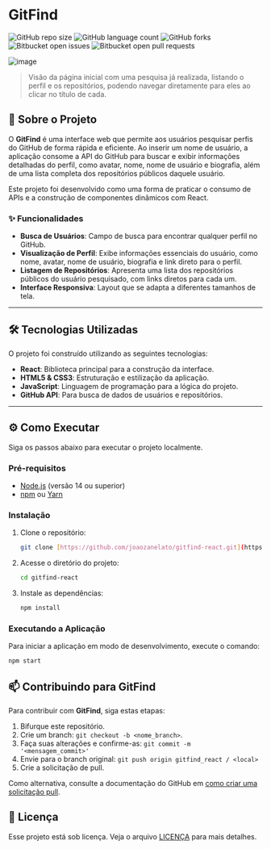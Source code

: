 # GitFind

![GitHub repo size](https://img.shields.io/github/repo-size/joaozanelato/gitfind-react?style=for-the-badge)
![GitHub language count](https://img.shields.io/github/languages/count/joaozanelato/gitfind-react?style=for-the-badge)
![GitHub forks](https://img.shields.io/github/forks/joaozanelato/gitfind-react?style=for-the-badge)
![Bitbucket open issues](https://img.shields.io/bitbucket/issues/joaozanelato/gitfind-react?style=for-the-badge)
![Bitbucket open pull requests](https://img.shields.io/bitbucket/pr-raw/joaozanelato/gitfind-react?style=for-the-badge)

<img src="https://i.postimg.cc/LX8Y0BP1/image.png" alt="image">

> Visão da página inicial com uma pesquisa já realizada, listando o perfil e os repositórios, podendo navegar diretamente para eles ao clicar no título de cada.

## 🚀 Sobre o Projeto

O **GitFind** é uma interface web que permite aos usuários pesquisar perfis do GitHub de forma rápida e eficiente. Ao inserir um nome de usuário, a aplicação consome a API do GitHub para buscar e exibir informações detalhadas do perfil, como avatar, nome, nome de usuário e biografia, além de uma lista completa dos repositórios públicos daquele usuário.

Este projeto foi desenvolvido como uma forma de praticar o consumo de APIs e a construção de componentes dinâmicos com React.

### ✨ Funcionalidades

-   **Busca de Usuários**: Campo de busca para encontrar qualquer perfil no GitHub.
-   **Visualização de Perfil**: Exibe informações essenciais do usuário, como nome, avatar, nome de usuário, biografia e link direto para o perfil.
-   **Listagem de Repositórios**: Apresenta uma lista dos repositórios públicos do usuário pesquisado, com links diretos para cada um.
-   **Interface Responsiva**: Layout que se adapta a diferentes tamanhos de tela.

---

## 🛠️ Tecnologias Utilizadas

O projeto foi construído utilizando as seguintes tecnologias:

-   **React**: Biblioteca principal para a construção da interface.
-   **HTML5 & CSS3**: Estruturação e estilização da aplicação.
-   **JavaScript**: Linguagem de programação para a lógica do projeto.
-   **GitHub API**: Para busca de dados de usuários e repositórios.

---

## ⚙️ Como Executar

Siga os passos abaixo para executar o projeto localmente.

### **Pré-requisitos**

-   [Node.js](https://nodejs.org/en/) (versão 14 ou superior)
-   [npm](https://www.npmjs.com/) ou [Yarn](https://yarnpkg.com/)

### **Instalação**

1.  Clone o repositório:
    ```bash
    git clone [https://github.com/joaozanelato/gitfind-react.git](https://github.com/joaozanelato/gitfind-react.git)
    ```
2.  Acesse o diretório do projeto:
    ```bash
    cd gitfind-react
    ```
3.  Instale as dependências:
    ```bash
    npm install
    ```

### **Executando a Aplicação**

Para iniciar a aplicação em modo de desenvolvimento, execute o comando:

```bash
npm start
```

## 📫 Contribuindo para **GitFind**

Para contribuir com **GitFind**, siga estas etapas:

1. Bifurque este repositório.
2. Crie um branch: `git checkout -b <nome_branch>`.
3. Faça suas alterações e confirme-as: `git commit -m '<mensagem_commit>'`
4. Envie para o branch original: `git push origin gitfind_react / <local>`
5. Crie a solicitação de pull.

Como alternativa, consulte a documentação do GitHub em [como criar uma solicitação pull](https://help.github.com/en/github/collaborating-with-issues-and-pull-requests/creating-a-pull-request).


## 📝 Licença

Esse projeto está sob licença. Veja o arquivo [LICENÇA](LICENSE.md) para mais detalhes.
